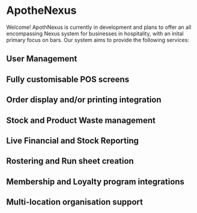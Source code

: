 # ApotheNexus

Welcome! ApothNexus is currently in development and plans to offer an all encompassing Nexus system for businesses in hospitality, with an inital primary focus on bars. Our system aims to provide the following services:

## User Management

## Fully customisable POS screens

## Order display and/or printing integration

## Stock and Product Waste management

## Live Financial and Stock Reporting

## Rostering and Run sheet creation

## Membership and Loyalty program integrations

## Multi-location organisation support
